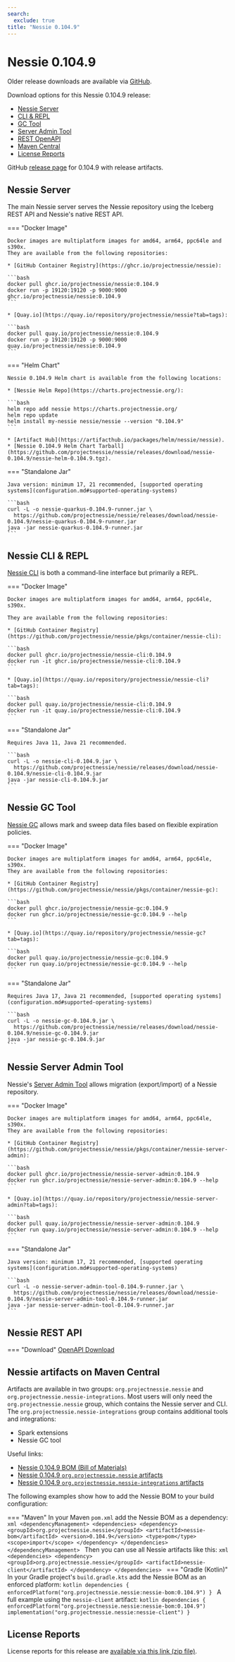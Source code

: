 ```yaml
---
search:
  exclude: true
title: "Nessie 0.104.9"
---
```


# Nessie 0.104.9

Older release downloads are available via [GitHub](https://github.com/projectnessie/nessie/releases).

Download options for this Nessie 0.104.9 release:

* [Nessie Server](#nessie-server)
* [CLI & REPL](#nessie-cli--repl)
* [GC Tool](#nessie-gc-tool)
* [Server Admin Tool](#nessie-server-admin-tool)
* [REST OpenAPI](#nessie-rest-api)
* [Maven Central](#nessie-artifacts-on-maven-central)
* [License Reports](#license-reports)

GitHub [release page](https://github.com/projectnessie/nessie/releases/tag/nessie-0.104.9) for 0.104.9 with release artifacts.

## Nessie Server

The main Nessie server serves the Nessie repository using the Iceberg REST API and Nessie's native REST API.

=== "Docker Image"

    Docker images are multiplatform images for amd64, arm64, ppc64le and s390x.
    They are available from the following repositories:

    * [GitHub Container Registry](https://ghcr.io/projectnessie/nessie):

    ```bash
    docker pull ghcr.io/projectnessie/nessie:0.104.9
    docker run -p 19120:19120 -p 9000:9000 ghcr.io/projectnessie/nessie:0.104.9
    ```

    * [Quay.io](https://quay.io/repository/projectnessie/nessie?tab=tags):

    ```bash
    docker pull quay.io/projectnessie/nessie:0.104.9
    docker run -p 19120:19120 -p 9000:9000 quay.io/projectnessie/nessie:0.104.9
    ```

=== "Helm Chart"

    Nessie 0.104.9 Helm chart is available from the following locations:

    * [Nessie Helm Repo](https://charts.projectnessie.org/):

    ```bash
    helm repo add nessie https://charts.projectnessie.org/
    helm repo update
    helm install my-nessie nessie/nessie --version "0.104.9"
    ```

    * [Artifact Hub](https://artifacthub.io/packages/helm/nessie/nessie).
    * [Nessie 0.104.9 Helm Chart Tarball](https://github.com/projectnessie/nessie/releases/download/nessie-0.104.9/nessie-helm-0.104.9.tgz).

=== "Standalone Jar"

    Java version: minimum 17, 21 recommended, [supported operating systems](configuration.md#supported-operating-systems)

    ```bash
    curl -L -o nessie-quarkus-0.104.9-runner.jar \
      https://github.com/projectnessie/nessie/releases/download/nessie-0.104.9/nessie-quarkus-0.104.9-runner.jar
    java -jar nessie-quarkus-0.104.9-runner.jar
    ```

## Nessie CLI & REPL

[Nessie CLI](cli.md) is both a command-line interface but primarily a REPL.

=== "Docker Image"

    Docker images are multiplatform images for amd64, arm64, ppc64le, s390x.

    They are available from the following repositories:

    * [GitHub Container Registry](https://github.com/projectnessie/nessie/pkgs/container/nessie-cli):

    ```bash
    docker pull ghcr.io/projectnessie/nessie-cli:0.104.9
    docker run -it ghcr.io/projectnessie/nessie-cli:0.104.9 
    ```

    * [Quay.io](https://quay.io/repository/projectnessie/nessie-cli?tab=tags):

    ```bash
    docker pull quay.io/projectnessie/nessie-cli:0.104.9
    docker run -it quay.io/projectnessie/nessie-cli:0.104.9
    ```

=== "Standalone Jar"

    Requires Java 11, Java 21 recommended.

    ```bash
    curl -L -o nessie-cli-0.104.9.jar \
      https://github.com/projectnessie/nessie/releases/download/nessie-0.104.9/nessie-cli-0.104.9.jar
    java -jar nessie-cli-0.104.9.jar
    ```

## Nessie GC Tool

[Nessie GC](gc.md) allows mark and sweep data files based on flexible expiration policies.

=== "Docker Image"

    Docker images are multiplatform images for amd64, arm64, ppc64le, s390x.
    They are available from the following repositories:

    * [GitHub Container Registry](https://github.com/projectnessie/nessie/pkgs/container/nessie-gc):

    ```bash
    docker pull ghcr.io/projectnessie/nessie-gc:0.104.9
    docker run ghcr.io/projectnessie/nessie-gc:0.104.9 --help
    ```

    * [Quay.io](https://quay.io/repository/projectnessie/nessie-gc?tab=tags):

    ```bash
    docker pull quay.io/projectnessie/nessie-gc:0.104.9
    docker run quay.io/projectnessie/nessie-gc:0.104.9 --help
    ```

=== "Standalone Jar"

    Requires Java 17, Java 21 recommended, [supported operating systems](configuration.md#supported-operating-systems)

    ```bash
    curl -L -o nessie-gc-0.104.9.jar \
      https://github.com/projectnessie/nessie/releases/download/nessie-0.104.9/nessie-gc-0.104.9.jar
    java -jar nessie-gc-0.104.9.jar
    ```

## Nessie Server Admin Tool

Nessie's [Server Admin Tool](export_import.md) allows migration (export/import) of a
Nessie repository.

=== "Docker Image"

    Docker images are multiplatform images for amd64, arm64, ppc64le, s390x.
    They are available from the following repositories:

    * [GitHub Container Registry](https://github.com/projectnessie/nessie/pkgs/container/nessie-server-admin):

    ```bash
    docker pull ghcr.io/projectnessie/nessie-server-admin:0.104.9
    docker run ghcr.io/projectnessie/nessie-server-admin:0.104.9 --help
    ```

    * [Quay.io](https://quay.io/repository/projectnessie/nessie-server-admin?tab=tags):

    ```bash
    docker pull quay.io/projectnessie/nessie-server-admin:0.104.9
    docker run quay.io/projectnessie/nessie-server-admin:0.104.9 --help
    ```

=== "Standalone Jar"

    Java version: minimum 17, 21 recommended, [supported operating systems](configuration.md#supported-operating-systems)

    ```bash
    curl -L -o nessie-server-admin-tool-0.104.9-runner.jar \
      https://github.com/projectnessie/nessie/releases/download/nessie-0.104.9/nessie-server-admin-tool-0.104.9-runner.jar
    java -jar nessie-server-admin-tool-0.104.9-runner.jar
    ```

## Nessie REST API

=== "Download"
    [OpenAPI Download](https://github.com/projectnessie/nessie/releases/download/nessie-0.104.9/nessie-openapi-0.104.9.yaml)

## Nessie artifacts on Maven Central

Artifacts are available in two groups: `org.projectnessie.nessie` and
`org.projectnessie.nessie-integrations`. Most users will only need the `org.projectnessie.nessie`
group, which contains the Nessie server and CLI. The `org.projectnessie.nessie-integrations` group
contains additional tools and integrations:

* Spark extensions
* Nessie GC tool

Useful links:

* [Nessie 0.104.9 BOM (Bill of Materials)](https://search.maven.org/artifact/org.projectnessie.nessie/nessie-bom/0.104.9/pom)
* [Nessie 0.104.9 `org.projectnessie.nessie` artifacts](https://search.maven.org/search?q=g:org.projectnessie.nessie%20v:0.104.9)
* [Nessie 0.104.9 `org.projectnessie.nessie-integrations` artifacts](https://search.maven.org/search?q=g:org.projectnessie.nessie-integrations%20v:0.104.9)

The following examples show how to add the Nessie BOM to your build configuration:

=== "Maven"
    In your Maven `pom.xml` add the Nessie BOM as a dependency:
    ```xml
    <dependencyManagement>
      <dependencies>
        <dependency>
          <groupId>org.projectnessie.nessie</groupId>
          <artifactId>nessie-bom</artifactId>
          <version>0.104.9</version>
          <type>pom</type>
          <scope>import</scope>
        </dependency>
      </dependencies>
    </dependencyManagement>
    ```
    Then you can use all Nessie artifacts like this:
    ```xml
    <dependencies>
      <dependency>
        <groupId>org.projectnessie.nessie</groupId>
        <artifactId>nessie-client</artifactId>
      </dependency>
    </dependencies>
    ```
=== "Gradle (Kotlin)"
    In your Gradle project's `build.gradle.kts` add the Nessie BOM as an enforced platform:
    ```kotlin
    dependencies {
      enforcedPlatform("org.projectnessie.nessie:nessie-bom:0.104.9")
    }
    ```
    A full example using the `nessie-client` artifact:
    ```kotlin
    dependencies {
      enforcedPlatform("org.projectnessie.nessie:nessie-bom:0.104.9")
      implementation("org.projectnessie.nessie:nessie-client")
    }
    ```

## License Reports

License reports for this release are [available via this link (zip file)](https://github.com/projectnessie/nessie/releases/download/nessie-0.104.9/nessie-aggregated-license-report-0.104.9.zip).

